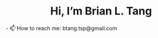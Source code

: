 <h1 align="center">Hi, I’m Brian L. Tang</h1>
<!--- 👀 I’m interested in a full-time position in UI/UX, Human-Computer Interaction, Artificial Intelligence, Machine Learning, Data Science, and more! --->
<!--- 🌱 I’m currently learning more about human-computer interaction! --->
<!--- 💞️ I’m looking to collaborate on ... --->
- 📫 How to reach me: btang.tsp@gmail.com

<!---
btangsp/btangsp is a ✨ special ✨ repository because its `README.md` (this file) appears on your GitHub profile.
You can click the Preview link to take a look at your changes.
--->
